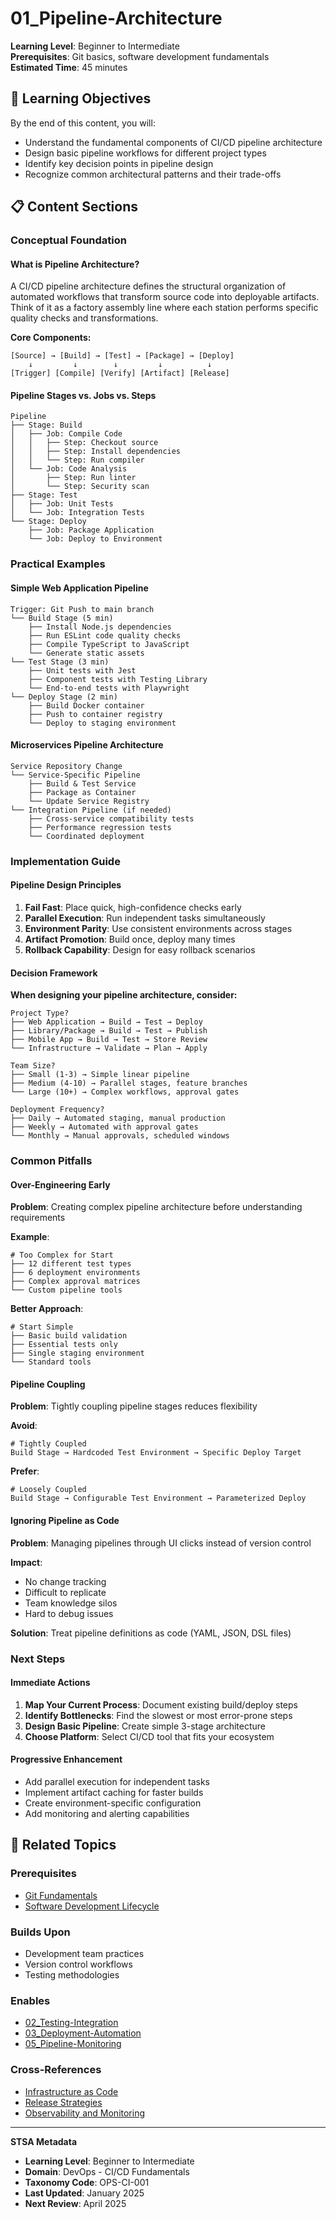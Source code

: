 # 01_Pipeline-Architecture

**Learning Level**: Beginner to Intermediate  
**Prerequisites**: Git basics, software development fundamentals  
**Estimated Time**: 45 minutes

## 🎯 Learning Objectives

By the end of this content, you will:

- Understand the fundamental components of CI/CD pipeline architecture
- Design basic pipeline workflows for different project types
- Identify key decision points in pipeline design
- Recognize common architectural patterns and their trade-offs

## 📋 Content Sections

### Conceptual Foundation

#### What is Pipeline Architecture?

A CI/CD pipeline architecture defines the structural organization of automated workflows that transform source code into deployable artifacts. Think of it as a factory assembly line where each station performs specific quality checks and transformations.

**Core Components:**

```text
[Source] → [Build] → [Test] → [Package] → [Deploy]
    ↓         ↓        ↓         ↓          ↓
[Trigger] [Compile] [Verify] [Artifact] [Release]
```

#### Pipeline Stages vs. Jobs vs. Steps

```text
Pipeline
├── Stage: Build
│   ├── Job: Compile Code
│   │   ├── Step: Checkout source
│   │   ├── Step: Install dependencies  
│   │   └── Step: Run compiler
│   └── Job: Code Analysis
│       ├── Step: Run linter
│       └── Step: Security scan
├── Stage: Test
│   ├── Job: Unit Tests
│   └── Job: Integration Tests
└── Stage: Deploy
    ├── Job: Package Application
    └── Job: Deploy to Environment
```

### Practical Examples

#### Simple Web Application Pipeline

```text
Trigger: Git Push to main branch
└── Build Stage (5 min)
    ├── Install Node.js dependencies
    ├── Run ESLint code quality checks
    ├── Compile TypeScript to JavaScript
    └── Generate static assets
└── Test Stage (3 min)
    ├── Unit tests with Jest
    ├── Component tests with Testing Library
    └── End-to-end tests with Playwright
└── Deploy Stage (2 min)
    ├── Build Docker container
    ├── Push to container registry
    └── Deploy to staging environment
```

#### Microservices Pipeline Architecture

```text
Service Repository Change
└── Service-Specific Pipeline
    ├── Build & Test Service
    ├── Package as Container
    └── Update Service Registry
└── Integration Pipeline (if needed)
    ├── Cross-service compatibility tests
    ├── Performance regression tests
    └── Coordinated deployment
```

### Implementation Guide

#### Pipeline Design Principles

1. **Fail Fast**: Place quick, high-confidence checks early
2. **Parallel Execution**: Run independent tasks simultaneously
3. **Environment Parity**: Use consistent environments across stages
4. **Artifact Promotion**: Build once, deploy many times
5. **Rollback Capability**: Design for easy rollback scenarios

#### Decision Framework

**When designing your pipeline architecture, consider:**

```text
Project Type?
├── Web Application → Build → Test → Deploy
├── Library/Package → Build → Test → Publish
├── Mobile App → Build → Test → Store Review
└── Infrastructure → Validate → Plan → Apply

Team Size?
├── Small (1-3) → Simple linear pipeline
├── Medium (4-10) → Parallel stages, feature branches
└── Large (10+) → Complex workflows, approval gates

Deployment Frequency?
├── Daily → Automated staging, manual production
├── Weekly → Automated with approval gates
└── Monthly → Manual approvals, scheduled windows
```

### Common Pitfalls

#### Over-Engineering Early

**Problem**: Creating complex pipeline architecture before understanding requirements

**Example**:

```text
# Too Complex for Start
├── 12 different test types
├── 6 deployment environments  
├── Complex approval matrices
└── Custom pipeline tools
```

**Better Approach**:

```text
# Start Simple
├── Basic build validation
├── Essential tests only
├── Single staging environment
└── Standard tools
```

#### Pipeline Coupling

**Problem**: Tightly coupling pipeline stages reduces flexibility

**Avoid**:

```text
# Tightly Coupled
Build Stage → Hardcoded Test Environment → Specific Deploy Target
```

**Prefer**:

```text
# Loosely Coupled  
Build Stage → Configurable Test Environment → Parameterized Deploy
```

#### Ignoring Pipeline as Code

**Problem**: Managing pipelines through UI clicks instead of version control

**Impact**:

- No change tracking
- Difficult to replicate
- Team knowledge silos
- Hard to debug issues

**Solution**: Treat pipeline definitions as code (YAML, JSON, DSL files)

### Next Steps

#### Immediate Actions

1. **Map Your Current Process**: Document existing build/deploy steps
2. **Identify Bottlenecks**: Find the slowest or most error-prone steps  
3. **Design Basic Pipeline**: Create simple 3-stage architecture
4. **Choose Platform**: Select CI/CD tool that fits your ecosystem

#### Progressive Enhancement

- Add parallel execution for independent tasks
- Implement artifact caching for faster builds
- Create environment-specific configuration
- Add monitoring and alerting capabilities

## 🔗 Related Topics

### Prerequisites

- [Git Fundamentals](../../01_Development/README.md)
- [Software Development Lifecycle](../../01_Development/01_Python/04_Professional-Practice/)

### Builds Upon

- Development team practices
- Version control workflows
- Testing methodologies

### Enables

- [02_Testing-Integration](02_Testing-Integration.md)
- [03_Deployment-Automation](03_Deployment-Automation.md)
- [05_Pipeline-Monitoring](05_Pipeline-Monitoring.md)

### Cross-References

- [Infrastructure as Code](../02_Infrastructure-as-Code/)
- [Release Strategies](../04_Release-Strategies/)
- [Observability and Monitoring](../03_Observability-and-Monitoring/)

---

**STSA Metadata**

- **Learning Level**: Beginner to Intermediate
- **Domain**: DevOps - CI/CD Fundamentals  
- **Taxonomy Code**: OPS-CI-001
- **Last Updated**: January 2025
- **Next Review**: April 2025
